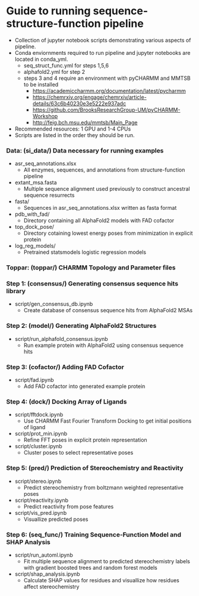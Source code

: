 # Guide to running sequence-structure-function pipeline

- Collection of jupyter notebook scripts demonstrating various aspects of pipeline.
- Conda enviornments required to run pipeline and jupyter notebooks are located in conda_yml.
    - seq_struct_func.yml for steps 1,5,6
    - alphafold2.yml for step 2
    - steps 3 and 4 require an environment with pyCHARMM and MMTSB to be installed     
        - https://academiccharmm.org/documentation/latest/pycharmm
        - https://chemrxiv.org/engage/chemrxiv/article-details/63c6b40230e3e5222e937adc 
        - https://github.com/BrooksResearchGroup-UM/pyCHARMM-Workshop
        - http://feig.bch.msu.edu/mmtsb/Main_Page
- Recommended resources: 1 GPU and 1-4 CPUs
- Scripts are listed in the order they should be run.

### Data: (si_data/)     Data necessary for running examples 
- asr_seq_annotations.xlsx
    - All enzymes, sequences, and annotations from structure-function pipeline
- extant_msa.fasta
    - Multiple sequence alignment used previously to construct ancestral sequence resurrects
- fasta/
    - Sequences in asr_seq_annotations.xlsx written as fasta format
- pdb_with_fad/
    - Directory containing all AlphaFold2 models with FAD cofactor
- top_dock_pose/
    - Directory cotaining lowest energy poses from minimization in explicit protein
- log_reg_models/
    - Pretrained statsmodels logistic regression models 

### Toppar: (toppar/)   CHARMM Topology and Parameter files 

### Step 1: (consensus/) Generating consensus sequence hits library
- script/gen_consensus_db.ipynb 
    - Create database of consensus sequence hits from AlphaFold2 MSAs

### Step 2: (model/)     Generating AlphaFold2 Structures
- script/run_alphafold_consensus.ipynb 
    - Run example protein with AlphaFold2 using consensus sequence hits

### Step 3: (cofactor/)  Adding FAD Cofactor
- script/fad.ipynb
    - Add FAD cofactor into generated example protein

### Step 4: (dock/)      Docking Array of Ligands
- script/fftdock.ipynb
    - Use CHARMM Fast Fourier Transform Docking to get initial positions of ligand
- script/prot_min.ipynb
    - Refine FFT poses in explicit protein representation
- script/cluster.ipynb
    - Cluster poses to select representative poses

### Step 5: (pred/)      Prediction of Stereochemistry and Reactivity
- script/stereo.ipynb
    - Predict stereochemistry from boltzmann weighted representative poses
- script/reactivity.ipynb
    - Predict reactivity from pose features
- script/vis_pred.ipynb
    - Visuallize predicted poses 

### Step 6: (seq_func/)   Training Sequence-Function Model and SHAP Analysis
- script/run_automl.ipynb
    - Fit multiple sequence alignment to predicted stereochemistry labels with gradient boosted trees and random forest models
- script/shap_analysis.ipynb
    - Calculate SHAP values for residues and visuallize how residues affect stereochemistry 

